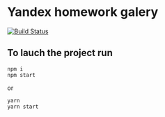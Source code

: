 # Yandex homework galery

[![Build Status](https://travis-ci.org/vkrbt/yandex-gallery.svg?branch=master)](https://travis-ci.org/vkrbt/yandex-gallery)

## To lauch the project run

```
npm i
npm start
```

or

```
yarn
yarn start
```
